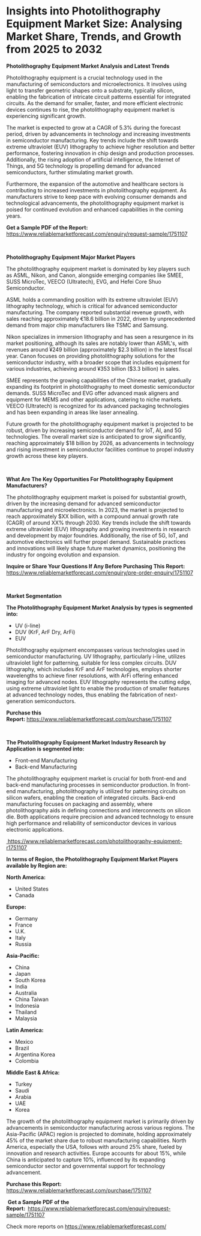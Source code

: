 <p><h1>Insights into Photolithography Equipment Market Size: Analysing Market Share, Trends, and Growth from 2025 to 2032</h1></p><p><strong>Photolithography Equipment Market Analysis and Latest Trends</strong></p>
<p><p>Photolithography equipment is a crucial technology used in the manufacturing of semiconductors and microelectronics. It involves using light to transfer geometric shapes onto a substrate, typically silicon, enabling the fabrication of intricate circuit patterns essential for integrated circuits. As the demand for smaller, faster, and more efficient electronic devices continues to rise, the photolithography equipment market is experiencing significant growth.</p><p>The market is expected to grow at a CAGR of 5.3% during the forecast period, driven by advancements in technology and increasing investments in semiconductor manufacturing. Key trends include the shift towards extreme ultraviolet (EUV) lithography to achieve higher resolution and better performance, fostering innovation in chip design and production processes. Additionally, the rising adoption of artificial intelligence, the Internet of Things, and 5G technology is propelling demand for advanced semiconductors, further stimulating market growth.</p><p>Furthermore, the expansion of the automotive and healthcare sectors is contributing to increased investments in photolithography equipment. As manufacturers strive to keep pace with evolving consumer demands and technological advancements, the photolithography equipment market is poised for continued evolution and enhanced capabilities in the coming years.</p></p>
<p><strong>Get a Sample PDF of the Report:&nbsp;</strong> <a href="https://www.reliablemarketforecast.com/enquiry/request-sample/1751107?utm_campaign=3182&utm_medium=2&utm_source=Github&utm_content=ia&utm_term=06042025&utm_id=photolithography-equipment">https://www.reliablemarketforecast.com/enquiry/request-sample/1751107</a></p>
<p>&nbsp;</p>
<p><strong>Photolithography Equipment Major Market Players</strong></p>
<p><p>The photolithography equipment market is dominated by key players such as ASML, Nikon, and Canon, alongside emerging companies like SMEE, SUSS MicroTec, VEECO (Ultratech), EVG, and Hefei Core Shuo Semiconductor. </p><p>ASML holds a commanding position with its extreme ultraviolet (EUV) lithography technology, which is critical for advanced semiconductor manufacturing. The company reported substantial revenue growth, with sales reaching approximately €18.6 billion in 2022, driven by unprecedented demand from major chip manufacturers like TSMC and Samsung.</p><p>Nikon specializes in immersion lithography and has seen a resurgence in its market positioning, although its sales are notably lower than ASML's, with revenues around ¥249 billion (approximately $2.3 billion) in the latest fiscal year. Canon focuses on providing photolithography solutions for the semiconductor industry, with a broader scope that includes equipment for various industries, achieving around ¥353 billion ($3.3 billion) in sales.</p><p>SMEE represents the growing capabilities of the Chinese market, gradually expanding its footprint in photolithography to meet domestic semiconductor demands. SUSS MicroTec and EVG offer advanced mask aligners and equipment for MEMS and other applications, catering to niche markets. VEECO (Ultratech) is recognized for its advanced packaging technologies and has been expanding in areas like laser annealing.</p><p>Future growth for the photolithography equipment market is projected to be robust, driven by increasing semiconductor demand for IoT, AI, and 5G technologies. The overall market size is anticipated to grow significantly, reaching approximately $18 billion by 2026, as advancements in technology and rising investment in semiconductor facilities continue to propel industry growth across these key players.</p></p>
<p>&nbsp;</p>
<p><strong>What Are The Key Opportunities For Photolithography Equipment Manufacturers?</strong></p>
<p><p>The photolithography equipment market is poised for substantial growth, driven by the increasing demand for advanced semiconductor manufacturing and microelectronics. In 2023, the market is projected to reach approximately $XX billion, with a compound annual growth rate (CAGR) of around XX% through 2030. Key trends include the shift towards extreme ultraviolet (EUV) lithography and growing investments in research and development by major foundries. Additionally, the rise of 5G, IoT, and automotive electronics will further propel demand. Sustainable practices and innovations will likely shape future market dynamics, positioning the industry for ongoing evolution and expansion.</p></p>
<p><strong>Inquire or Share Your Questions If Any Before Purchasing This Report:</strong> <a href="https://www.reliablemarketforecast.com/enquiry/pre-order-enquiry/1751107?utm_campaign=3182&utm_medium=2&utm_source=Github&utm_content=ia&utm_term=06042025&utm_id=photolithography-equipment">https://www.reliablemarketforecast.com/enquiry/pre-order-enquiry/1751107</a></p>
<p>&nbsp;</p>
<p><strong>Market Segmentation</strong></p>
<p><strong>The Photolithography Equipment Market Analysis by types is segmented into:</strong></p>
<p><ul><li>UV (i-line)</li><li>DUV (KrF, ArF Dry, ArFi)</li><li>EUV</li></ul></p>
<p><p>Photolithography equipment encompasses various technologies used in semiconductor manufacturing. UV lithography, particularly i-line, utilizes ultraviolet light for patterning, suitable for less complex circuits. DUV lithography, which includes KrF and ArF technologies, employs shorter wavelengths to achieve finer resolutions, with ArFi offering enhanced imaging for advanced nodes. EUV lithography represents the cutting edge, using extreme ultraviolet light to enable the production of smaller features at advanced technology nodes, thus enabling the fabrication of next-generation semiconductors.</p></p>
<p><strong>Purchase this Report:&nbsp;</strong><a href="https://www.reliablemarketforecast.com/purchase/1751107?utm_campaign=3182&utm_medium=2&utm_source=Github&utm_content=ia&utm_term=06042025&utm_id=photolithography-equipment">https://www.reliablemarketforecast.com/purchase/1751107</a></p>
<p>&nbsp;</p>
<p><strong>The Photolithography Equipment Market Industry Research by Application is segmented into:</strong></p>
<p><ul><li>Front-end Manufacturing</li><li>Back-end Manufacturing</li></ul></p>
<p><p>The photolithography equipment market is crucial for both front-end and back-end manufacturing processes in semiconductor production. In front-end manufacturing, photolithography is utilized for patterning circuits on silicon wafers, enabling the creation of integrated circuits. Back-end manufacturing focuses on packaging and assembly, where photolithography aids in defining connections and interconnects on silicon die. Both applications require precision and advanced technology to ensure high performance and reliability of semiconductor devices in various electronic applications.</p></p>
<p><a href="https://www.reliablemarketforecast.com/photolithography-equipment-r1751107?utm_campaign=3182&utm_medium=2&utm_source=Github&utm_content=ia&utm_term=06042025&utm_id=photolithography-equipment">&nbsp;https://www.reliablemarketforecast.com/photolithography-equipment-r1751107</a></p>
<p><strong>In terms of Region, the Photolithography Equipment Market Players available by Region are:</strong></p>
<p>
    <p> <strong> North America: </strong>
        <ul>
            <li>United States</li>
            <li>Canada</li>
        </ul>
        </p> 
    <p> <strong> Europe: </strong>
        <ul>
            <li>Germany</li>
            <li>France</li>
            <li>U.K.</li>
            <li>Italy</li>
            <li>Russia</li>
        </ul>
        </p> 
    <p> <strong> Asia-Pacific: </strong>
        <ul>
            <li>China</li>
            <li>Japan</li>
            <li>South Korea</li>
            <li>India</li>
            <li>Australia</li>
            <li>China Taiwan</li>
            <li>Indonesia</li>
            <li>Thailand</li>
            <li>Malaysia</li>
        </ul>
        </p> 
    <p> <strong> Latin America: </strong>
        <ul>
            <li>Mexico</li>
            <li>Brazil</li>
            <li>Argentina Korea</li>
            <li>Colombia</li>
        </ul>
        </p> 
    <p> <strong> Middle East & Africa: </strong>
        <ul>
            <li>Turkey</li>
            <li>Saudi</li>
            <li>Arabia</li>
            <li>UAE</li>
            <li>Korea</li>
        </ul>
    </p>
    </p>
<p><p>The growth of the photolithography equipment market is primarily driven by advancements in semiconductor manufacturing across various regions. The Asia-Pacific (APAC) region is projected to dominate, holding approximately 45% of the market share due to robust manufacturing capabilities. North America, especially the USA, follows with around 25% share, fueled by innovation and research activities. Europe accounts for about 15%, while China is anticipated to capture 10%, influenced by its expanding semiconductor sector and governmental support for technology advancement.</p></p>
<p><strong>Purchase this Report: </strong><a href="https://www.reliablemarketforecast.com/purchase/1751107?utm_campaign=3182&utm_medium=2&utm_source=Github&utm_content=ia&utm_term=06042025&utm_id=photolithography-equipment">https://www.reliablemarketforecast.com/purchase/1751107</a></p>
<p>&nbsp;<strong>Get a Sample PDF of the Report:&nbsp;&nbsp;</strong><a href="https://www.reliablemarketforecast.com/enquiry/request-sample/1751107?utm_campaign=3182&utm_medium=2&utm_source=Github&utm_content=ia&utm_term=06042025&utm_id=photolithography-equipment">https://www.reliablemarketforecast.com/enquiry/request-sample/1751107</a></p>
<p><strong></strong></p>
<p>Check more reports on <a href="https://www.reliablemarketforecast.com/?utm_campaign=3182&utm_medium=2&utm_source=Github&utm_content=ia&utm_term=06042025&utm_id=photolithography-equipment">https://www.reliablemarketforecast.com/</a></p>